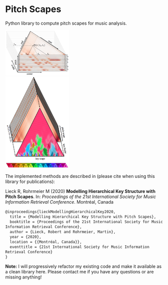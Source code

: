 # Pitch Scapes
Python library to compute pitch scapes for music analysis.

<img src="./doc/figure_1.png" alt="Figure 1" width=40%>
<div></div>
<img src="./doc/figure_2.png" alt="Figure 2" width=40%>

The implemented methods are described in (please cite when using this library for publications):

Lieck R, Rohrmeier M (2020) **Modelling Hierarchical Key Structure with Pitch Scapes**. In: *Proceedings of the 21st International Society for Music Information Retrieval Conference*. Montréal, Canada
```
@inproceedings{lieckModellingHierarchicalKey2020,
  title = {Modelling Hierarchical Key Structure with Pitch Scapes},
  booktitle = {Proceedings of the 21st International Society for Music Information Retrieval Conference},
  author = {Lieck, Robert and Rohrmeier, Martin},
  year = {2020},
  location = {{Montréal, Canada}},
  eventtitle = {21st International Society for Music Information Retrieval Conference}
}
```

**Note:** I will progressively refactor my existing code and make it available as a clean library here. Please contact me if you have any questions or are missing anything!
